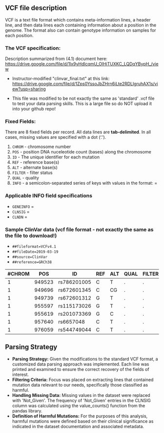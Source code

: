 ## VCF file description

VCF is a text file format which contains meta-information lines, a header line, and then data lines each containing information about a position in the genome. The format also can contain genotype information on samples for each position.

### **The VCF specification:**

Description summarized from (4.1) document here: https://drive.google.com/file/d/1lx9yHdlcqmU_OlHiTUXKC_LQDqYBypH_/view 

- Instructor-modified "clinvar_final.txt" at this link: https://drive.google.com/file/d/1Zps0YssoJbZHrn6iLte2RDLlgruhAX1s/view?usp=sharing 

- This file was modified to be not exactly the same as 'standard' .vcf file to test your data parsing skills. This is a large file so do NOT upload it into your github repo!

### Fixed Fields:

There are 8 fixed fields per record. All data lines are **tab-delimited**. In all cases, missing values are specified with a dot (‘.’). 

1. `CHROM` - chromosome number
2. `POS` - position DNA nuceleotide count (bases) along the chromosome
3. `ID` - The unique identifier for each mutation
4. `REF` - reference base(s)
5. `ALT` - alternate base(s)
6. `FILTER` - filter status
7. `QUAL` - quality
8. `INFO` - a semicolon-separated series of keys with values in the format: <key>=<data>

### Applicable INFO field specifications

- `GENEINFO` = <Gene name>
- `CLNSIG` =  <Clinical significance>
- `CLNDN` = <Disease name>


### Sample ClinVar data (vcf file format - not exactly the same as the file to download!)

- `##fileformat=VCFv4.1`
- `##fileDate=2019-03-19`
- `##source=ClinVar`
- `##reference=GRCh38`

#CHROM | POS    | ID          | REF | ALT | QUAL | FILTER | INFO
-------|--------|-------------|-----|-----|------|--------|-----------------------------------------
1      | 949523 | rs786201005 | C   | T   | .    | .      | GENEINFO=ISG15;CLNSIG=5
1      | 949696 | rs672601345 | C   | CG  | .    | .      | GENEINFO=ISG15;CLNSIG=5;CLNDN=Cancer
1      | 949739 | rs672601312 | G   | T   | .    | .      | GENEINFO=ISG15;CLNDBN=Cancer
1      | 955597 | rs115173026 | G   | T   | .    | .      | GENEINFO=AGRN;CLNSIG=2;CLNDN=Cancer
1      | 955619 | rs201073369 | G   | C   | .    | .      | GENEINFO=AGG;CLNDN=Heart_dis
1      | 957640 | rs6657048   | C   | T   | .    | .      | GENEINFO=AGG;CLNSIG=3;CLNDN=Heart_dis
1      | 976059 | rs544749044 | C   | T   | .    | .      | GENEINFO=AGG;CLNSIG=0;CLNDN=Heart_dis

## Parsing Strategy

- **Parsing Strategy:** Given the modifications to the standard VCF format, a customized data parsing approach was implemented. Each line was printed and examined to ensure the correct recovery of the fields of interest.
- **Filtering Criteria:** Focus was placed on extracting lines that contained mutation data relevant to our needs, specifically those classified as harmful.
- **Handling Missing Data:** Missing values in the dataset were replaced with 'Not_Given'. The frequency of 'Not_Given' entries in the CLNSIG column was calculated using the value_counts() function from the pandas library.
- **Definition of Harmful Mutations:** For the purposes of this analysis, harmful mutations were defined based on their clinical significance as indicated in the dataset documentation and associated metadata.